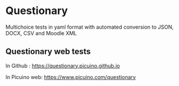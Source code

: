 # Questionary
Multichoice tests in yaml format with automated conversion to JSON, DOCX, CSV and Moodle XML


## Questionary web tests

In Github : https://questionary.picuino.github.io

In Picuino web: https://www.picuino.com/questionary
